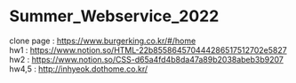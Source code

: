 # Summer_Webservice_2022
clone page : https://www.burgerking.co.kr/#/home <br>
hw1 : https://www.notion.so/HTML-22b855864570444286517512702e5827
hw2 : https://www.notion.so/CSS-d65a4fd4b8da47a89b2038abeb3b9207
hw4,5 : http://inhyeok.dothome.co.kr/
